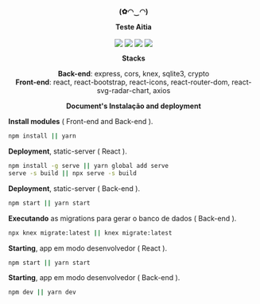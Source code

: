 <p align="center">
    <p align="center">
        <p align="center">
            <p align="center"><b>(✿◠‿◠) </b></p>
             <p align="center"><b>Teste Aitia</b></p>
        </p>
        <p align="center">
            <a align="center">
                <img align="center" src="https://img.shields.io/badge/bash-016aff?&style=for-the-badge&logo=gnu-bash&logoColor=white"/>
            </a>
            <a align="center">
                <img align="center" src="https://img.shields.io/badge/react-0060e6?&style=for-the-badge&logo=react&logoColor=white"/>
            </a>
            <a align="center">
                <img align="center" src="https://img.shields.io/badge/sqlite3-0055cc?&style=for-the-badge&logo=sqlite&logoColor=white"/>
            </a>
            <a align="center">
                <img align="center" src="https://img.shields.io/badge/javascript-004ab3?&style=for-the-badge&logo=javascript&logoColor=white"/>
            </a>
        </p>
    </p>
</p>
<p align="center"><b>Stacks</b></p>
<p align="center">
  <b>Back-end</b>: express, cors, knex, sqlite3, crypto
  <br/>
  <b>Front-end</b>: react, react-bootstrap, react-icons, react-router-dom, react-svg-radar-chart, axios
</p>

<p align="center"><b>Document's Instalação and deployment</b></p>

<b>Install modules</b> ( Front-end and Back-end ).
```bash
npm install || yarn
```

<b>Deployment</b>, static-server ( React ).
```bash
npm install -g serve || yarn global add serve
serve -s build || npx serve -s build
```
<b>Deployment</b>, static-server ( Back-end ).
```bash
npm start || yarn start
```

<b>Executando</b> as migrations para gerar o banco de dados ( Back-end ).
```bash
npx knex migrate:latest || knex migrate:latest
```

<b>Starting</b>, app em modo desenvolvedor ( React ).
```bash
npm start || yarn start
```

<b>Starting</b>, app em modo desenvolvedor ( Back-end ).
```bash
npm dev || yarn dev
```
